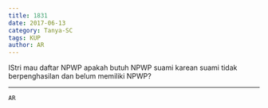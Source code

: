 ```yaml
---
title: 1831
date: 2017-06-13
category: Tanya-SC
tags: KUP
author: AR
---
```


IStri mau daftar NPWP apakah butuh NPWP suami karean suami tidak berpenghasilan dan belum memiliki NPWP?

---



`AR`
